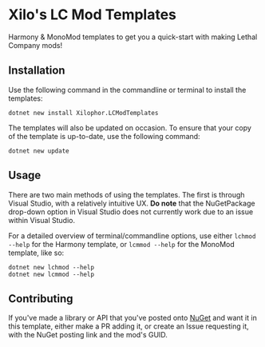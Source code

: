 # Xilo's LC Mod Templates

Harmony & MonoMod templates to get you a quick-start with making Lethal Company mods!

## Installation

Use the following command in the commandline or terminal to install the templates:

```shell
dotnet new install Xilophor.LCModTemplates
```

The templates will also be updated on occasion. To ensure that your copy of the template is up-to-date, use the following command:

```shell
dotnet new update
```

## Usage

There are two main methods of using the templates. The first is through Visual Studio, with a relatively intuitive UX.
**Do note** that the NuGetPackage drop-down option in Visual Studio does not currently work due to an issue within Visual Studio.

For a detailed overview of terminal/commandline options, use either `lchmod --help` for the Harmony template, or `lcmmod --help` for the MonoMod template, like so:

```shell
dotnet new lchmod --help
dotnet new lcmmod --help
```

## Contributing

If you've made a library or API that you've posted onto [NuGet](https://nuget.org/) and want it in this template,
either make a PR adding it, or create an Issue requesting it, with the NuGet posting link and the mod's GUID.

